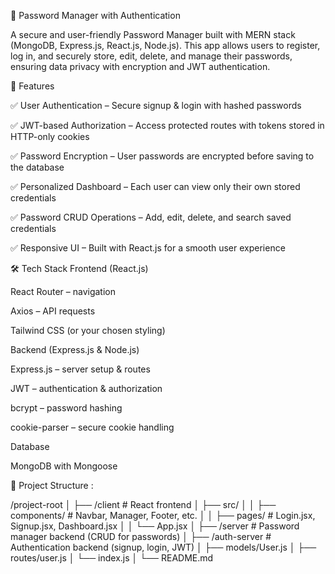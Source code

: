 🔐 Password Manager with Authentication

A secure and user-friendly Password Manager built with MERN stack (MongoDB, Express.js, React.js, Node.js).
This app allows users to register, log in, and securely store, edit, delete, and manage their passwords, ensuring data privacy with encryption and JWT authentication.

🚀 Features

✅ User Authentication – Secure signup & login with hashed passwords

✅ JWT-based Authorization – Access protected routes with tokens stored in HTTP-only cookies

✅ Password Encryption – User passwords are encrypted before saving to the database

✅ Personalized Dashboard – Each user can view only their own stored credentials

✅ Password CRUD Operations – Add, edit, delete, and search saved credentials

✅ Responsive UI – Built with React.js for a smooth user experience

🛠️ Tech Stack
Frontend (React.js)

React Router – navigation

Axios – API requests

Tailwind CSS (or your chosen styling)

Backend (Express.js & Node.js)

Express.js – server setup & routes

JWT – authentication & authorization

bcrypt – password hashing

cookie-parser – secure cookie handling

Database

MongoDB with Mongoose

📂 Project Structure :

/project-root
│
├── /client              # React frontend
│   ├── src/
│   │   ├── components/  # Navbar, Manager, Footer, etc.
│   │   ├── pages/       # Login.jsx, Signup.jsx, Dashboard.jsx
│   │   └── App.jsx
│
├── /server              # Password manager backend (CRUD for passwords)
│
├── /auth-server         # Authentication backend (signup, login, JWT)
│   ├── models/User.js
│   ├── routes/user.js
│   └── index.js
│
└── README.md
